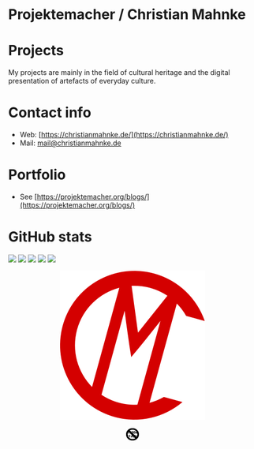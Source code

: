Projektemacher / Christian Mahnke
=================================

# Projects

My projects are mainly in the field of cultural heritage and the digital presentation of artefacts of everyday culture.

# Contact info

* Web: [https://christianmahnke.de/](https://christianmahnke.de/)
* Mail: mail@christianmahnke.de

# Portfolio

* See [https://projektemacher.org/blogs/](https://projektemacher.org/blogs/)

# GitHub stats

![](https://github-profile-summary-cards.vercel.app/api/cards/profile-details?username=cmahnke&theme=github)
![](https://github-profile-summary-cards.vercel.app/api/cards/repos-per-language?username=cmahnke&theme=github)
![](https://github-profile-summary-cards.vercel.app/api/cards/most-commit-language?username=cmahnke&theme=github)
![](https://github-profile-summary-cards.vercel.app/api/cards/stats?username=cmahnke&theme=github)
![](https://github-profile-summary-cards.vercel.app/api/cards/productive-time?username=cmahnke&theme=github)

<p align="center">
  <img src="images/cm.svg" alt="Monogram" />
</p>

<p align="center">
  <img src="images/no-emoji.svg" alt="No Emojis" style="max-width: 5%;" />
</p>
